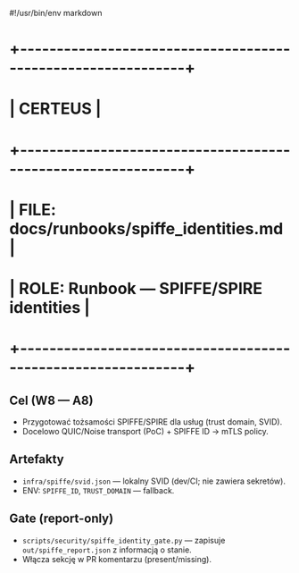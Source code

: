 #!/usr/bin/env markdown

# +-------------------------------------------------------------+
# |                          CERTEUS                            |
# +-------------------------------------------------------------+
# | FILE: docs/runbooks/spiffe_identities.md                    |
# | ROLE: Runbook — SPIFFE/SPIRE identities                     |
# +-------------------------------------------------------------+

## Cel (W8 — A8)
- Przygotować tożsamości SPIFFE/SPIRE dla usług (trust domain, SVID).
- Docelowo QUIC/Noise transport (PoC) + SPIFFE ID → mTLS policy.

## Artefakty
- `infra/spiffe/svid.json` — lokalny SVID (dev/CI; nie zawiera sekretów).
- ENV: `SPIFFE_ID`, `TRUST_DOMAIN` — fallback.

## Gate (report-only)
- `scripts/security/spiffe_identity_gate.py` — zapisuje `out/spiffe_report.json` z informacją o stanie.
- Włącza sekcję w PR komentarzu (present/missing).

